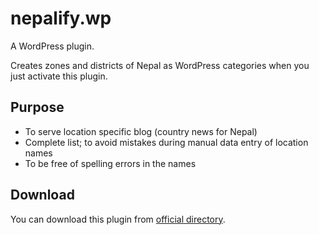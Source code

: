 # nepalify.wp
A WordPress plugin.

Creates zones and districts of Nepal as WordPress categories when you just activate this plugin.

## Purpose

 * To serve location specific blog (country news for Nepal)
 * Complete list; to avoid mistakes during manual data entry of location names
 * To be free of spelling errors in the names
 
## Download
You can download this plugin from [official directory](https://wordpress.org/plugins/nepalify/).
